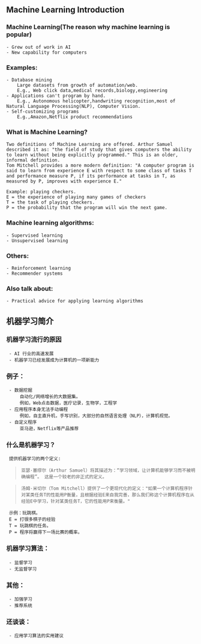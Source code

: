 ## Machine Learning Introduction

### Machine Learning(The reason why machine learning is popular)
    - Grew out of work in AI
    - New capability for computers

### Examples:
    - Database mining
        Large datasets from growth of automation/web.
        E.g., Web click data,medical records,biology,engineering
    - Applications can't program by hand.
        E.g., Autonomous helicopter,handwriting recognition,most of Natural Language Processing(NLP), Computer Vision.
    - Self-customizing programs
        E.g.,Amazon,Netflix product recommendations

### What is Machine Learning?
    Two definitions of Machine Learning are offered. Arthur Samuel described it as: "the field of study that gives computers the ability to learn without being explicitly programmed." This is an older, informal definition.
    Tom Mitchell provides a more modern definition: "A computer program is said to learn from experience E with respect to some class of tasks T and performance measure P, if its performance at tasks in T, as measured by P, improves with experience E."

    Example: playing checkers.
    E = the experience of playing many games of checkers
    T = the task of playing checkers.
    P = the probability that the program will win the next game.

### Machine learning algorithms:
    - Supervised learning
    - Unsupervised learning

### Others:
    - Reinforcement learning
    - Recommender systems

### Also talk about:
    - Practical advice for applying learning algorithms


## 机器学习简介

### 机器学习流行的原因
     - AI 行业的高速发展
     - 机器学习已经发展成为计算机的一项新能力

### 例子：
     - 数据挖掘
         自动化/网络增长的大数据集。
         例如，Web点击数据，医疗记录，生物学，工程学
     - 应用程序本身无法手动编程
         例如，自主直升机，手写识别，大部分的自然语言处理（NLP），计算机视觉。
     - 自定义程序
         亚马逊，Netflix等产品推荐

### 什么是机器学习？
     提供机器学习的两个定义:
>     亚瑟·塞缪尔（Arthur Samuel）将其描述为：“学习领域，让计算机能够学习而不被明确编程”。 这是一个较老的非正式的定义。

>     汤姆·米切尔（Tom Mitchell）提供了一个更现代化的定义："如果一个计算机程序针对某类任务T的性能用P衡量，且根据经验E来自我完善，那么我们称这个计算机程序在从经验E中学习，针对某类任务T，它的性能用P来衡量。"

     示例：玩跳棋。
     E = 打很多棋子的经验
     T = 玩跳棋的任务。
     P = 程序将赢得下一场比赛的概率。

### 机器学习算法：
     - 监督学习
     - 无监督学习

### 其他：
     - 加强学习
     - 推荐系统

### 还谈谈：
     - 应用学习算法的实用建议
